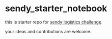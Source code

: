 # sendy_starter_notebook

this is starter repo for [sendy logistics challenge](https://zindi.africa/competitions/sendy-logistics-challenge).

your ideas and contributions are welcome.
